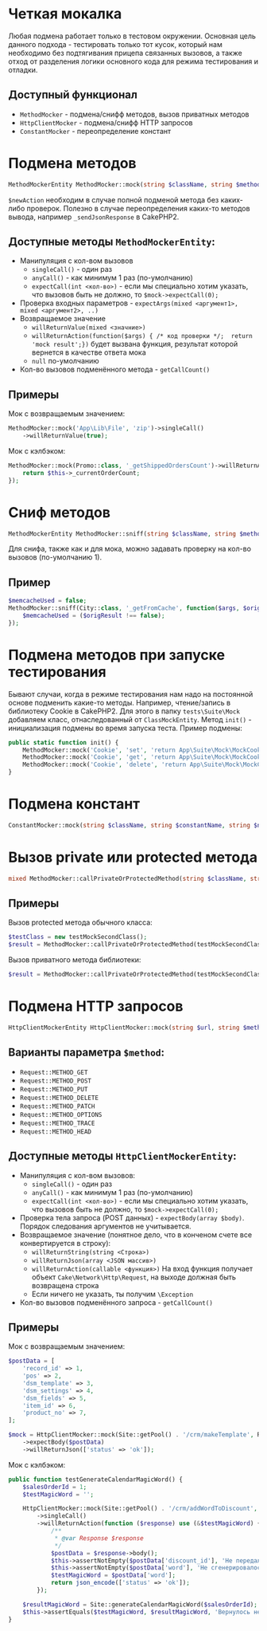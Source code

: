 # Четкая мокалка

Любая подмена работает только в тестовом окружении. Основная цель данного подхода -
тестировать только тот кусок, который нам необходимо без подтягивания прицепа связанных вызовов,
а также отход от разделения логики основного кода для режима тестирования и отладки.

## Доступный функционал
* `MethodMocker` - подмена/снифф методов, вызов приватных методов
* `HttpClientMocker` - подмена/снифф HTTP запросов
* `ConstantMocker` - переопределение констант

# Подмена методов
```php
MethodMockerEntity MethodMocker::mock(string $className, string $methodName, string|null $newAction = null);
```
`$newAction` необходим в случае полной подменой метода без каких-либо проверок. Полезно в случае переопределения каких-то методов вывода, например `_sendJsonResponse` в CakePHP2.

## Доступные методы `MethodMockerEntity`:
* Манипуляция с кол-вом вызовов
    * `singleCall()` - один раз
    * `anyCall()` - как минимум 1 раз (по-умолчанию)
    * `expectCall(int <кол-во>)` - если мы специально хотим указать, что вызовов быть не должно, то `$mock->expectCall(0);`
* Проверка входных параметров - `expectArgs(mixed <аргумент1>, mixed <аргумент2>, ..)`
* Возвращаемое значение
    * `willReturnValue(mixed <значние>)`
    * `willReturnAction(function($args) { /* код проверки */;  return 'mock result';})` будет вызвана функция, результат которой вернется в качестве ответа мока
    * `null` по-умолчанию
* Кол-во вызовов подменённого метода - `getCallCount()`

## Примеры
Мок с возвращаемым значением:
```php
MethodMocker::mock('App\Lib\File', 'zip')->singleCall()
    ->willReturnValue(true);
```

Мок с кэлбэком:
```php
MethodMocker::mock(Promo::class, '_getShippedOrdersCount')->willReturnAction(function ($args) {
    return $this->_currentOrderCount;
});
```

# Сниф методов
```php
MethodMockerEntity MethodMocker::sniff(string $className, string $methodName, function($args, $originalResult) { /* код снифа */ });
```
Для снифа, также как и для мока, можно задавать проверку на кол-во вызовов (по-умолчанию 1).

## Пример
```php
$memcacheUsed = false;
MethodMocker::sniff(City::class, '_getFromCache', function($args, $origResult) use (&$memcacheUsed) {
    $memcacheUsed = ($origResult !== false);
});
```

# Подмена методов при запуске тестирования
Бывают случаи, когда в режиме тестирования нам надо на постоянной основе подменить какие-то методы. Например, чтение/запись в библиотеку Cookie в CakePHP2.
Для этого в папку `tests\Suite\Mock` добавляем класс, отнаследованный от `ClassMockEntity`. Метод `init()` - инициализация подмены во время запуска теста.
Пример подмены:
```php
public static function init() {
    MethodMocker::mock('Cookie', 'set', 'return App\Suite\Mock\MockCookie::set(...func_get_args());');
    MethodMocker::mock('Cookie', 'get', 'return App\Suite\Mock\MockCookie::get(...func_get_args());');
    MethodMocker::mock('Cookie', 'delete', 'return App\Suite\Mock\MockCookie::delete(...func_get_args());');
}
```

# Подмена констант
```php
ConstantMocker::mock(string $className, string $constantName, string $newValue)
```

# Вызов private или protected метода
```php
mixed MethodMocker::callPrivateOrProtectedMethod(string $className, string $methodName, object|null $objectInstance = null, array|null $args = null)
```

## Примеры
Вызов protected метода обычного класса:
```php
$testClass = new testMockSecondClass();
$result = MethodMocker::callPrivateOrProtectedMethod(testMockSecondClass::class, '_protectedMethod', $testClass, [1]);
```
Вызов приватного метода библиотеки:
```php
$result = MethodMocker::callPrivateOrProtectedMethod(testMockSecondClass::class, '_privateStaticMethod', null, [1]);
```
# Подмена HTTP запросов
```php
HttpClientMockerEntity HttpClientMocker::mock(string $url, string $method)
```
## Варианты параметра `$method`:
* `Request::METHOD_GET`
* `Request::METHOD_POST`
* `Request::METHOD_PUT`
* `Request::METHOD_DELETE`
* `Request::METHOD_PATCH`
* `Request::METHOD_OPTIONS`
* `Request::METHOD_TRACE`
* `Request::METHOD_HEAD`

## Доступные методы `HttpClientMockerEntity`:
* Манипуляция с кол-вом вызовов:
    * `singleCall()` - один раз
    * `anyCall()` - как минимум 1 раз (по-умолчанию)
    * `expectCall(int <кол-во>)` - если мы специально хотим указать, что вызовов быть не должно, то `$mock->expectCall(0);`
* Проверка тела запроса (POST данных) - `expectBody(array $body)`. Порядок следования аргументов не учитывается.
* Возвращаемое значение (понятное дело, что в конченом счете все конвертируется в строку):
    * `willReturnString(string <Строка>)`
    * `willReturnJson(array <JSON массив>)`
    * `willReturnAction(callable <функция>)` На вход функция получает объект `Cake\Network\Http\Request`, на выходе должная быть возвращена строка
    * Если ничего не указать, ты получим `\Exception`
* Кол-во вызовов подменённого запроса - `getCallCount()`

## Примеры
Мок с возвращаемым значением:
```php
$postData = [
    'record_id' => 1,
    'pos' => 2,
    'dsm_template' => 3,
    'dsm_settings' => 4,
    'dsm_fields' => 5,
    'item_id' => 6,
    'product_no' => 7,
];

$mock = HttpClientMocker::mock(Site::getPool() . '/crm/makeTemplate', Request::METHOD_POST)
    ->expectBody($postData)
    ->willReturnJson(['status' => 'ok']);
```

Мок с кэлбэком:
```php
public function testGenerateCalendarMagicWord() {
    $salesOrderId = 1;
    $testMagicWord = '';

    HttpClientMocker::mock(Site::getPool() . '/crm/addWordToDiscount', Request::METHOD_POST)
        ->singleCall()
        ->willReturnAction(function ($response) use (&$testMagicWord) {
            /**
             * @var Response $response
             */
            $postData = $response->body();
            $this->assertNotEmpty($postData['discount_id'], 'Не передался ID скидки');
            $this->assertNotEmpty($postData['word'], 'Не сгенерировалось волшебное слово');
            $testMagicWord = $postData['word'];
            return json_encode(['status' => 'ok']);
        });

    $resultMagicWord = Site::generateCalendarMagicWord($salesOrderId);
    $this->assertEquals($testMagicWord, $resultMagicWord, 'Вернулось некорректное магическое слово');
}
```
